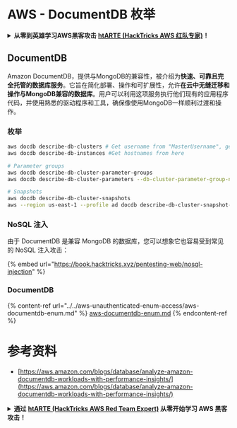 # AWS - DocumentDB 枚举

<details>

<summary><strong>从零到英雄学习AWS黑客攻击</strong> <a href="https://training.hacktricks.xyz/courses/arte"><strong>htARTE (HackTricks AWS 红队专家)</strong></a><strong>！</strong></summary>

支持HackTricks的其他方式：

* 如果您想在 **HackTricks中看到您的公司广告** 或 **下载HackTricks的PDF**，请查看[**订阅计划**](https://github.com/sponsors/carlospolop)！
* 获取[**官方PEASS & HackTricks商品**](https://peass.creator-spring.com)
* 发现[**PEASS家族**](https://opensea.io/collection/the-peass-family)，我们独家的[**NFTs系列**](https://opensea.io/collection/the-peass-family)
* **加入** 💬 [**Discord群组**](https://discord.gg/hRep4RUj7f) 或 [**telegram群组**](https://t.me/peass) 或在 **Twitter** 🐦 上**关注**我 [**@carlospolopm**](https://twitter.com/carlospolopm)**。**
* **通过向** [**HackTricks**](https://github.com/carlospolop/hacktricks) 和 [**HackTricks Cloud**](https://github.com/carlospolop/hacktricks-cloud) github仓库提交PR来分享您的黑客技巧。

</details>

## DocumentDB

Amazon DocumentDB，提供与MongoDB的兼容性，被介绍为**快速、可靠且完全托管的数据库服务**。它旨在简化部署、操作和可扩展性，允许**在云中无缝迁移和操作与MongoDB兼容的数据库**。用户可以利用这项服务执行他们现有的应用程序代码，并使用熟悉的驱动程序和工具，确保像使用MongoDB一样顺利过渡和操作。

### 枚举
```bash
aws docdb describe-db-clusters # Get username from "MasterUsername", get also the endpoint from "Endpoint"
aws docdb describe-db-instances #Get hostnames from here

# Parameter groups
aws docdb describe-db-cluster-parameter-groups
aws docdb describe-db-cluster-parameters --db-cluster-parameter-group-name <param_group_name>

# Snapshots
aws docdb describe-db-cluster-snapshots
aws --region us-east-1 --profile ad docdb describe-db-cluster-snapshot-attributes --db-cluster-snapshot-identifier <snap_id>
```
### NoSQL 注入

由于 DocumentDB 是兼容 MongoDB 的数据库，您可以想象它也容易受到常见的 NoSQL 注入攻击：

{% embed url="https://book.hacktricks.xyz/pentesting-web/nosql-injection" %}

### DocumentDB

{% content-ref url="../../aws-unauthenticated-enum-access/aws-documentdb-enum.md" %}
[aws-documentdb-enum.md](../../aws-unauthenticated-enum-access/aws-documentdb-enum.md)
{% endcontent-ref %}

# 参考资料
* [https://aws.amazon.com/blogs/database/analyze-amazon-documentdb-workloads-with-performance-insights/](https://aws.amazon.com/blogs/database/analyze-amazon-documentdb-workloads-with-performance-insights/)

<details>

<summary><strong>通过</strong> <a href="https://training.hacktricks.xyz/courses/arte"><strong>htARTE (HackTricks AWS Red Team Expert)</strong></a><strong> 从零开始学习 AWS 黑客攻击！</strong></summary>

支持 HackTricks 的其他方式：

* 如果您想在 HackTricks 中看到您的**公司广告**或**下载 HackTricks 的 PDF 版本**，请查看[**订阅计划**](https://github.com/sponsors/carlospolop)！
* 获取[**官方 PEASS & HackTricks 商品**](https://peass.creator-spring.com)
* 探索[**PEASS 家族**](https://opensea.io/collection/the-peass-family)，我们独家的 [**NFT 集合**](https://opensea.io/collection/the-peass-family)
* **加入** 💬 [**Discord 群组**](https://discord.gg/hRep4RUj7f) 或 [**Telegram 群组**](https://t.me/peass) 或在 **Twitter** 🐦 上**关注**我 [**@carlospolopm**](https://twitter.com/carlospolopm)**。**
* **通过向** [**HackTricks**](https://github.com/carlospolop/hacktricks) 和 [**HackTricks Cloud**](https://github.com/carlospolop/hacktricks-cloud) github 仓库提交 PR 来**分享您的黑客技巧**。

</details>
